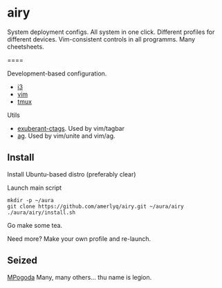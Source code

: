 # airy #

System deployment configs. All system in one click.
Different profiles for different devices.
Vim-consistent controls in all programms.
Many cheetsheets.

====

Development-based configuration.
  * [i3](http://i3wm.org)
  * [vim](http://vim.org)
  * [tmux](http://tmux.sourceforge.net)

Utils
  * [exuberant-ctags](http://ctags.sourceforge.net). Used by vim/tagbar
  * [ag](https://github.com/ggreer/the_silver_searcher). Used by vim/unite and vim/ag.

## Install ##

Install Ubuntu-based distro (preferably clear)

Launch main script
```
mkdir -p ~/aura
git clone https://github.com/amerlyq/airy.git ~/aura/airy
./aura/airy/install.sh
```
Go make some tea.

Need more?
Make your own profile and re-launch.

## Seized ##

  [MPogoda](https://github.com/MPogoda/dotfiles)
  Many, many others... thu name is legion.
